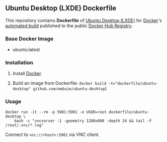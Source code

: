 ## Ubuntu Desktop (LXDE) Dockerfile


This repository contains **Dockerfile** of [Ubuntu Desktop (LXDE)](http://lxde.org/) for [Docker](https://www.docker.com/)'s [automated build](https://registry.hub.docker.com/u/dockerfile/ubuntu-desktop/) published to the public [Docker Hub Registry](https://registry.hub.docker.com/).


### Base Docker Image

* ubuntu:latest


### Installation

1. Install [Docker](https://www.docker.com/).

2. Build an image from Dockerfile: `docker build -t="dockerfile/ubuntu-desktop" github.com/mebuie/ubuntu-desktop`)


### Usage

    docker run -it --rm -p 5901:5901 -e USER=root dockerfile/ubuntu-desktop \
        bash -c "vncserver :1 -geometry 1280x800 -depth 24 && tail -F /root/.vnc/*.log"

Connect to `vnc://<host>:5901` via VNC client.
